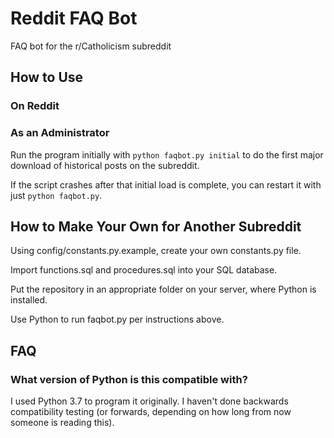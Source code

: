 # Reddit FAQ Bot
FAQ bot for the r/Catholicism subreddit

## How to Use
### On Reddit

### As an Administrator
Run the program initially with `python faqbot.py initial` to do the first major download of historical posts on the subreddit.

If the script crashes after that initial load is complete, you can restart it with just `python faqbot.py`.

## How to Make Your Own for Another Subreddit
Using config/constants.py.example, create your own constants.py file.

Import functions.sql and procedures.sql into your SQL database.

Put the repository in an appropriate folder on your server, where Python is installed.

Use Python to run faqbot.py per instructions above.

## FAQ
### What version of Python is this compatible with?
I used Python 3.7 to program it originally. I haven't done backwards compatibility testing (or forwards, depending on how long from now someone is reading this).
